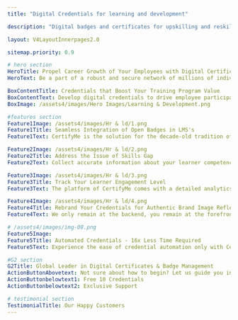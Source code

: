 ```yaml
---
title: "Digital Credentials for learning and development"

description: "Digital badges and certificates for upskilling and reskilling or any L&D program"

layout: V4LayoutInnerpages2.0

sitemap.priority: 0.9

# hero section
HeroTitle: Propel Career Growth of Your Employees with Digital Certificates & Badges
HeroText: Be a part of a robust and secure network of millions of individuals who take their careers forward with CertifyMe.

BoxContentTitle: Credentials that Boost Your Training Program Value
BoxContentText: Develop digital credentials to drive employee participation in corporate training programs for your organization. Offer them the right tool to showcase their skills online and eliminate the air of confusion surrounding the authenticity of the program. Include program details in digital badges in a verifiable manner to attract a larger talent pool to engage with your programs.
BoxImage: /assets4/images/Hero Images/Learning & Development.png

#features section
Feature1Image: /assets4/images/Hr & ld/1.png
Feature1Title: Seamless Integration of Open Badges in LMS's
Feature1Text: CertifyMe is the solution for the decade-old tradition of extended waiting between the course completion date and the date of receiving the credentials for the program. Make the certification process streamlined for learners by issuing and delivering digital certificates right when they complete a program. Simply integrate our platform into your existing learning management system (LMSs) to share automated, socially shareable digital credentials.

Feature2Image: /assets4/images/Hr & ld/2.png
Feature2Title: Address the Issue of Skills Gap
Feature2Text: Collect accurate information about your learner competency to design and offer the right course for skill enhancement and career development. Determine employees’ level of knowledge and skills to assign L&D programs and help them scale their expertise. Decide the best positions for your trainees to connect opportunities with career goals.

Feature3Image: /assets4/images/Hr & ld/3.png
Feature3Title: Track Your Learner Engagement Level
Feature3Text: The platform of CertifyMe comes with a detailed analytics guide to offer insights into program level, recipient level, and organizational level credentials data. Analyze them to unlock information on program engagement, social media shares, credential verification, social impressions, and many more that earlier you had no access to. Take actions based on such valuable details to improve program completion rates.

Feature4Image: /assets4/images/Hr & ld/4.png
Feature4Title: Rebrand Your Credentials for Authentic Brand Image Reflection
Feature4Text: We only remain at the backend, you remain at the forefront. Our customizable digital credentialing platform offers a branding experience like no other. We let you enjoy complete control over your credential header, footer, and navbar along with specially designated places online for brand promotion. Your marketing needs are sorted just by onboarding us.

# /assets4/images/img-08.png
Feature5Image:
Feature5Title: Automated Credentials - 16x Less Time Required
Feature5Text: Experience the ease of credential automation only with CertifyMe. Quick delivery and tracking of as many credentials as you issue. Don’t be in the dark anymore about the future of credentials offered by you - track them down whenever you want, wherever you want.<br> Integrate us into your learning management system (LMSs) for a simplified yet effective credential management solution.

#G2 section
G2Title: Global Leader in Digital Certificates & Badge Management
ActionButtonAbovetext: Not sure about how to begin? Let us guide you in the right direction!
ActionButtonbelowtext1: Free 10 Credentials
ActionButtonbelowtext2: Exclusive Support

# testimonial section
TestimonialTitle: Our Happy Customers
---
```

